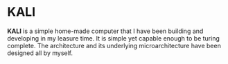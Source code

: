# KALI

**KALI** is a simple home-made computer that I have been building and developing in my leasure time. It is simple yet capable enough to be turing complete. The architecture and its underlying microarchitecture have been designed all by myself.
